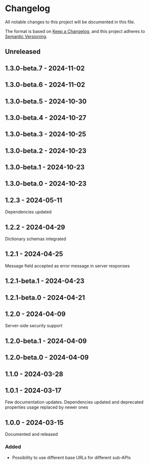 # Changelog
All notable changes to this project will be documented in this file.

The format is based on [Keep a Changelog](https://keepachangelog.com/en/1.0.0/),
and this project adheres to [Semantic Versioning](https://semver.org/spec/v2.0.0.html).

## Unreleased

## 1.3.0-beta.7 - 2024-11-02

## 1.3.0-beta.6 - 2024-11-02

## 1.3.0-beta.5 - 2024-10-30

## 1.3.0-beta.4 - 2024-10-27

## 1.3.0-beta.3 - 2024-10-25

## 1.3.0-beta.2 - 2024-10-23

## 1.3.0-beta.1 - 2024-10-23

## 1.3.0-beta.0 - 2024-10-23

## 1.2.3 - 2024-05-11
Dependencies updated

## 1.2.2 - 2024-04-29
Dictionary schemas integrated

## 1.2.1 - 2024-04-25
Message field accepted as error message in server responses

## 1.2.1-beta.1 - 2024-04-23

## 1.2.1-beta.0 - 2024-04-21

## 1.2.0 - 2024-04-09
Server-side security support

## 1.2.0-beta.1 - 2024-04-09

## 1.2.0-beta.0 - 2024-04-09

## 1.1.0 - 2024-03-28

## 1.0.1 - 2024-03-17
Few documentation updates. Dependencies updated and deprecated properties usage replaced by newer ones

## 1.0.0 - 2024-03-15
Documented and released

### Added
- Possibility to use different base URLs for different sub-APIs
